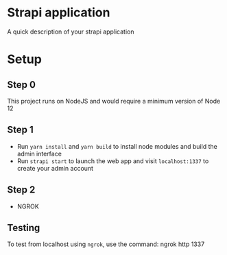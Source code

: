 # Strapi application

A quick description of your strapi application

# Setup
## Step 0
This project runs on NodeJS and would require a minimum version of Node 12

## Step 1
 - Run `yarn install` and `yarn build` to install node modules and build the admin interface
 - Run `strapi start` to launch the web app and visit `localhost:1337` to create your admin account
 
## Step 2
 - NGROK

## Testing
To test from localhost using `ngrok`, use the command:
ngrok http 1337
